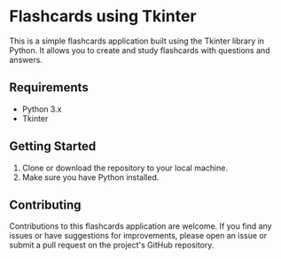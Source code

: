 # Flashcards using Tkinter

This is a simple flashcards application built using the Tkinter library in Python. It allows you to create and study flashcards with questions and answers.

## Requirements
- Python 3.x
- Tkinter 

## Getting Started

1. Clone or download the repository to your local machine.
2. Make sure you have Python installed.

## Contributing

Contributions to this flashcards application are welcome. If you find any issues or have suggestions for improvements, please open an issue or submit a pull request on the project's GitHub repository.
